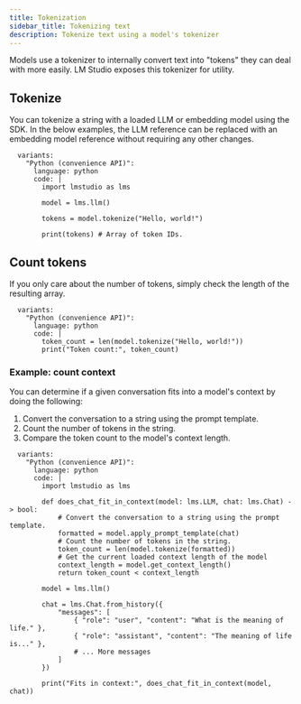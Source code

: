 ```yaml
---
title: Tokenization
sidebar_title: Tokenizing text
description: Tokenize text using a model's tokenizer
---
```


Models use a tokenizer to internally convert text into "tokens" they can deal with more easily. LM Studio exposes this tokenizer for utility.

## Tokenize

You can tokenize a string with a loaded LLM or embedding model using the SDK.
In the below examples, the LLM reference can be replaced with an
embedding model reference without requiring any other changes.

```lms_code_snippet
  variants:
    "Python (convenience API)":
      language: python
      code: |
        import lmstudio as lms

        model = lms.llm()

        tokens = model.tokenize("Hello, world!")

        print(tokens) # Array of token IDs.
```

## Count tokens

If you only care about the number of tokens, simply check the length of the resulting array.

```lms_code_snippet
  variants:
    "Python (convenience API)":
      language: python
      code: |
        token_count = len(model.tokenize("Hello, world!"))
        print("Token count:", token_count)
```

### Example: count context

You can determine if a given conversation fits into a model's context by doing the following:

1. Convert the conversation to a string using the prompt template.
2. Count the number of tokens in the string.
3. Compare the token count to the model's context length.

```lms_code_snippet
  variants:
    "Python (convenience API)":
      language: python
      code: |
        import lmstudio as lms

        def does_chat_fit_in_context(model: lms.LLM, chat: lms.Chat) -> bool:
            # Convert the conversation to a string using the prompt template.
            formatted = model.apply_prompt_template(chat)
            # Count the number of tokens in the string.
            token_count = len(model.tokenize(formatted))
            # Get the current loaded context length of the model
            context_length = model.get_context_length()
            return token_count < context_length

        model = lms.llm()

        chat = lms.Chat.from_history({
            "messages": [
                { "role": "user", "content": "What is the meaning of life." },
                { "role": "assistant", "content": "The meaning of life is..." },
                # ... More messages
            ]
        })

        print("Fits in context:", does_chat_fit_in_context(model, chat))

```
